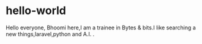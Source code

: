 # hello-world

Hello everyone,
Bhoomi here,I am a trainee in Bytes & bits.I like searching a new things,laravel,python and A.I. .

